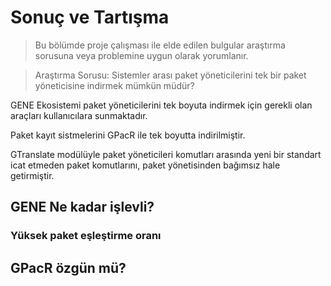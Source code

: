 # Sonuç ve Tartışma

> Bu bölümde proje çalışması ile elde edilen bulgular araştırma sorusuna veya problemine uygun olarak yorumlanır.

> Araştırma Sorusu: Sistemler arası paket yöneticilerini tek bir paket yöneticisine indirmek mümkün müdür?

GENE Ekosistemi paket yöneticilerini tek boyuta indirmek için gerekli olan araçları kullanıcılara sunmaktadır.

Paket kayıt sistmelerini GPacR ile tek boyutta indirilmiştir.

GTranslate modülüyle paket yöneticileri komutları arasında yeni bir standart icat etmeden paket komutlarını,
paket yönetisinden bağımsız hale getirmiştir.

## GENE Ne kadar işlevli?

### Yüksek paket eşleştirme oranı

## GPacR özgün mü?
